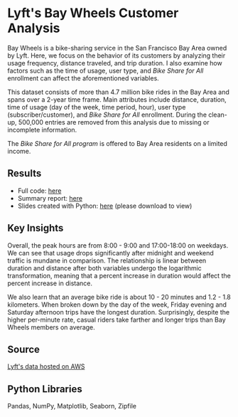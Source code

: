 # Lyft's Bay Wheels Customer Analysis

Bay Wheels is a bike-sharing service in the San Francisco Bay Area owned by Lyft.  Here, we focus on the behavior of its customers by analyzing their usage frequency, distance traveled, and trip duration.  I also examine how factors such as the time of usage, user type, and *Bike Share for All* enrollment can affect the aforementioned variables. 

This dataset consists of more than 4.7 million bike rides in the Bay Area and spans over a 2-year time frame.  Main attributes include distance, duration, time of usage (day of the week, time period, hour), user type (subscriber/customer), and *Bike Share for All* enrollment.   During the clean-up, 500,000 entries are removed from this analysis due to missing or incomplete information.

The *Bike Share for All program* is offered to Bay Area residents on a limited income.
## Results

+ Full code: [here](https://github.com/sclkan/Lyft-Analysis/blob/master/lyft_baywheels_analysis.ipynb)
+ Summary report: [here](https://github.com/sclkan/Lyft-Analysis/blob/master/lyft_baywheels_explanatory_report.ipynb)
+ Slides created with Python: [here](https://github.com/sclkan/Lyft-Analysis/blob/master/lyft_baywheels_explanatory_report.slides.html) (please download to view)

## Key Insights

Overall, the peak hours are from 8:00 - 9:00 and 17:00-18:00 on weekdays. We can see that usage drops significantly after midnight and weekend traffic is mundane in comparison. The relationship is linear between duration and distance after both variables undergo the logarithmic transformation, meaning that a percent increase in duration would affect the percent increase in distance.

We also learn that an average bike ride is about 10 - 20 minutes and 1.2 - 1.8 kilometers. When broken down by the day of the week, Friday evening and Saturday afternoon trips have the longest duration. Surprisingly, despite the higher per-minute rate, casual riders take farther and longer trips than Bay Wheels members on average.

## Source
[Lyft's data hosted on AWS](https://s3.amazonaws.com/baywheels-data/index.html)

## Python Libraries
Pandas, NumPy, Matplotlib, Seaborn, Zipfile
